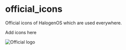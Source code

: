 # official_icons
Official icons of HalogenOS which are used everywhere.

Add icons here

![Official logo](https://raw.githubusercontent.com/HalogenOS/official_icons/master/logo/current/icon.png)
